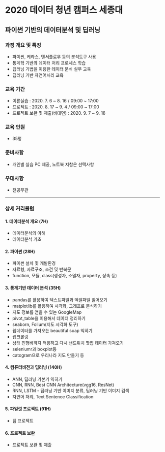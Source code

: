 # 2020 데이터 청년 캠퍼스 세종대
## 파이썬 기반의 데이터분석 및 딥러닝

### 과정 개요 및 특징
- 파이썬, 케라스, 텐서플로우 등의 분석도구 사용   
- 통계학 기반의 데이터 처리 프로세스 학습   
- 딥러닝 기법을 이용한 데이터 분석 실무 교육   
- 딥러닝 기반 자연어처리 교육   

### 교육 기간
- 이론실습 : 2020. 7. 6 ~ 8. 16 / 09:00 ~ 17:00   
- 프로젝트 : 2020. 8. 17 ~ 9. 4 / 09:00 ~ 17:00   
- 프로젝트 보완 및 제출(비대면) : 2020. 9. 7 ~ 9. 18   

### 교육 인원
 - 35명

### 준비사항
 - 개인별 실습 PC 제공, 노트북 지참은 선택사항

### 우대사항
 - 전공무관

-----------------------------------------------
### 상세 커리큘럼
#### 1. 데이터분석 개요 (7H)
 - 데이터분석의 이해
 - 데이터분석 기초

#### 2. 파이썬 (28H)
 - 파이썬 설치 및 개발환경
 - 자료형, 자료구조, 조건 및 반복문
 - function, 모듈, class(생성자, 소멸자, property, 상속 등)

#### 3. 통계기반 데이터 분석 (35H)
 - pandas를 활용하여 텍스트파일과 엑셀파일 읽어오기 
 - matplotlib를 활용하여 시각화, 그래프로 분석하기
 - 지도 정보를 얻을 수 있는 GoogleMap 
 - pivot_table을 이용해서 데이터 정리하기 
 - seaborn, Folium(지도 시각화 도구) 
  - 웹데이터를 가져오는 beautiful soap 익히기 
 - 웹크롤링 
 - 상태 진행바까지 적용하고 다시 샌드위치 맛집 데이터 가져오기 
 - seleniumr과 boxplot등 
 - catogram으로 우리나라 지도 만들기 등

#### 4. 컴퓨터비전과 딥러닝 (140H)
 - ANN, 딥러닝 기본기 익히기 
 - CNN, RNN, Best CNN Architecture(vgg16, ResNet) 
 - RNN, LSTM - 딥러닝 기반 이미지 분류, 딥러닝 기반 이미지 검색 
 - 자연어 처리, Text Sentence Classification

#### 5. 파일럿 프로젝트 (91H)
 - 팀 프로젝트

#### 6. 프로젝트 보완
 - 프로젝트 보완 및 제출
